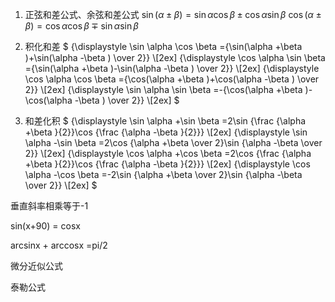 1. 正弦和差公式、余弦和差公式
$\sin(\alpha \pm \beta)=\sin\alpha\cos\beta \pm \cos\alpha\sin\beta$
$\cos(\alpha \pm \beta)=\cos\alpha\cos\beta \mp \sin\alpha\sin\beta$
  
2. 积化和差
$
{\displaystyle \sin \alpha \cos \beta ={\sin(\alpha +\beta )+\sin(\alpha -\beta ) \over 2}}  \\[2ex]
{\displaystyle \cos \alpha \sin \beta ={\sin(\alpha +\beta )-\sin(\alpha -\beta ) \over 2}}  \\[2ex]
{\displaystyle \cos \alpha \cos \beta ={\cos(\alpha +\beta )+\cos(\alpha -\beta ) \over 2}} \\[2ex]
{\displaystyle \sin \alpha \sin \beta =-{\cos(\alpha +\beta )-\cos(\alpha -\beta ) \over 2}}  \\[2ex]
$
  
3. 和差化积
$
{\displaystyle \sin \alpha +\sin \beta =2\sin {\frac {\alpha +\beta }{2}}\cos {\frac {\alpha -\beta }{2}}}  \\[2ex]
{\displaystyle \sin \alpha -\sin \beta =2\cos {\alpha +\beta  \over 2}\sin {\alpha -\beta  \over 2}} \\[2ex]
{\displaystyle \cos \alpha +\cos \beta =2\cos {\frac {\alpha +\beta }{2}}\cos {\frac {\alpha -\beta }{2}}} \\[2ex]
{\displaystyle \cos \alpha -\cos \beta =-2\sin {\alpha +\beta  \over 2}\sin {\alpha -\beta  \over 2}} \\[2ex]
$

垂直斜率相乘等于-1

sin(x+90) = cosx

arcsinx + arccosx =pi/2

微分近似公式

泰勒公式